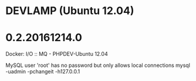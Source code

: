 # DEVLAMP (Ubuntu 12.04)
# 0.2.20161214.0

Docker: I/O :: MQ - PHPDEV-Ubuntu 12.04

MySQL user 'root' has no password but only allows local connections
mysql -uadmin -pchangeit -h127.0.0.1
